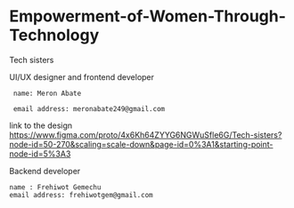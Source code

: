 # Empowerment-of-Women-Through-Technology

Tech sisters

UI/UX designer and frontend developer

     name: Meron Abate

     email address: meronabate249@gmail.com

link to the design
https://www.figma.com/proto/4x6Kh64ZYYG6NGWuSfle6G/Tech-sisters?node-id=50-270&scaling=scale-down&page-id=0%3A1&starting-point-node-id=5%3A3


Backend developer

    name : Frehiwot Gemechu
    email address: frehiwotgem@gmail.com
